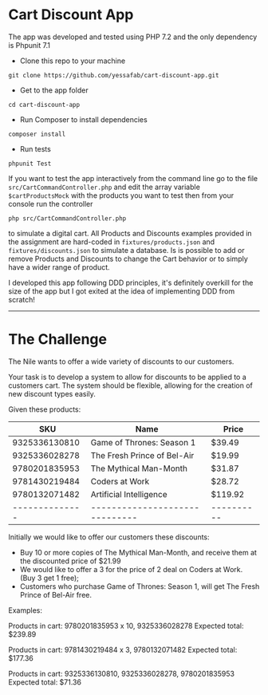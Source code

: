 # Cart Discount App

The app was developed and tested using PHP 7.2 and the only dependency is Phpunit 7.1

* Clone this repo to your machine
```
git clone https://github.com/yessafab/cart-discount-app.git
```
* Get to the app folder
```
cd cart-discount-app
```
* Run Composer to install dependencies
```
composer install
```
* Run tests
```
phpunit Test
```

If you want to test the app interactively from the command line go to the file `src/CartCommandController.php` and edit the array variable `$cartProductsMock` with the products you want to test then from your console run the controller
```youtrack
php src/CartCommandController.php
```
to simulate a digital cart. 
All Products and Discounts examples provided in the assignment are hard-coded in `fixtures/products.json` and `fixtures/discounts.json` to simulate a database. Is is possible to add or remove Products and Discounts to change the Cart behavior or to simply have a wider range of product.

I developed this app following DDD principles, it's definitely overkill for the size of the app but I got exited at the idea of implementing DDD from scratch!

---

# The Challenge
The Nile wants to offer a wide variety of discounts to our customers.

Your task is to develop a system to allow for discounts to be applied
to a customers cart. The system should be flexible, allowing
for the creation of new discount types easily.

Given these products:

SKU           | Name                         | Price
--------------|------------------------------|----------
9325336130810 | Game of Thrones: Season 1    | $39.49
9325336028278 | The Fresh Prince of Bel-Air  | $19.99
9780201835953 | The Mythical Man-Month       | $31.87
9781430219484 | Coders at Work               | $28.72
9780132071482 | Artificial Intelligence      | $119.92
--------------|------------------------------|----------

Initially we would like to offer our customers these discounts:

* Buy 10 or more copies of The Mythical Man-Month, and receive them at the discounted price of $21.99
* We would like to offer a 3 for the price of 2 deal on Coders at Work. (Buy 3 get 1 free);
* Customers who purchase Game of Thrones: Season 1, will get The Fresh Prince of Bel-Air free.


Examples:

Products in cart: 9780201835953 x 10, 9325336028278
Expected total: $239.89

Products in cart: 9781430219484 x 3, 9780132071482
Expected total: $177.36

Products in cart: 9325336130810, 9325336028278, 9780201835953
Expected total: $71.36

